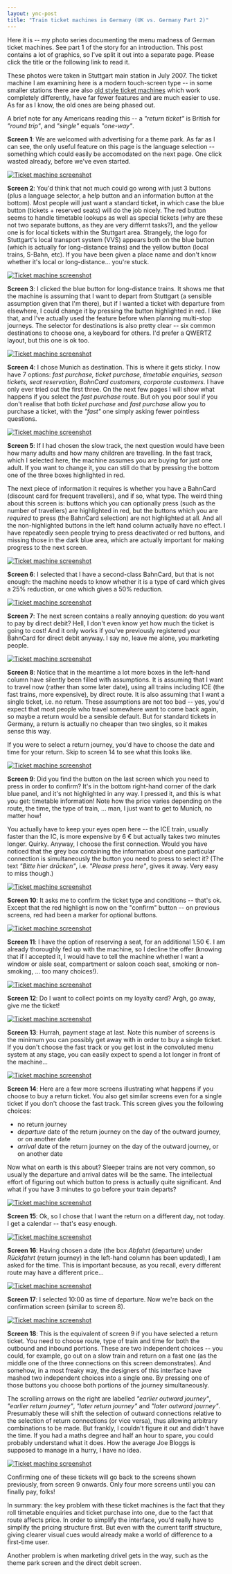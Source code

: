 ```yaml
---
layout: ync-post
title: "Train ticket machines in Germany (UK vs. Germany Part 2)"
---
```


Here it is -- my photo series documenting the menu madness of German ticket machines. See part 1 of
the story for an introduction. This post contains a lot of graphics, so I've split it out into a
separate page. Please click the title or the following link to read it.

These photos
were taken in Stuttgart main station in July 2007. The ticket machine I am examining here is a
modern touch-screen type -- in some smaller stations there are also
[old style ticket machines](http://www.sendung.de/fahrkartenautomat/) which work completely
differently, have far fewer features and are much easier to use. As far as I know, the old ones are
being phased out.

A brief note for any Americans reading this -- a *"return ticket"* is British for
*"round trip"*, and *"single"* equals *"one-way"*.

**Screen 1**: We are welcomed with advertising
for a theme park. As far as I can see, the only useful feature on this page is the language
selection -- something which could easily be accomodated on the next page. One click wasted already,
before we've even
started.

<a href="/2007/11/img_5932.jpg" title="Ticket machine
screenshot"><img src="/2007/11/img_5932.jpg" alt="Ticket machine screenshot" /></a>

**Screen
2**: You'd think that not much could go wrong with just 3 buttons (plus a language selector, a help
button and an information button at the bottom). Most people will just want a standard ticket, in
which case the blue button (tickets + reserved seats) will do the job nicely. The red button seems
to handle timetable lookups as well as special tickets (why are these not two separate buttons, as
they are very differnt tasks?), and the yellow one is for local tickets within the Stuttgart area.
Strangely, the logo for Stuttgart's local transport system (VVS) appears both on the blue button
(which is actually for long-distance trains) and the yellow button (local trains, S-Bahn, etc). If
you have been given a place name and don't know whether it's local or long-distance... you're
stuck.

<a href="/2007/11/img_5933.jpg" title="Ticket machine
screenshot"><img src="/2007/11/img_5933.jpg" alt="Ticket machine screenshot" /></a>

**Screen
3**: I clicked the blue button for long-distance trains. It shows me that the machine is assuming
that I want to depart from Stuttgart (a sensible assumption given that I'm there), but if I wanted a
ticket with departure from elsewhere, I could change it by pressing the button highlighted in red. I
like that, and I've actually used the feature before when planning multi-stop journeys. The selector
for destinations is also pretty clear -- six common destinations to choose one, a keyboard for
others. I'd prefer a QWERTZ layout, but this one is ok
too.

<a href="/2007/11/img_5934.jpg" title="Ticket machine
screenshot"><img src="/2007/11/img_5934.jpg" alt="Ticket machine screenshot" /></a>

**Screen
4**: I chose Munich as destination. This is where it gets sticky. I now have 7 options: *fast
purchase, ticket purchase, timetable enquiries, season tickets, seat reservation, BahnCard
customers, corporate customers*. I have only ever tried out the first three. On the next few pages I
will show what happens if you select the *fast purchase* route. But oh you poor soul if you don't
realise that both *ticket purchase* and *fast purchase* allow you to purchase a ticket, with the
*"fast"* one simply asking fewer pointless
questions.

<a href="/2007/11/img_5935.jpg" title="Ticket machine
screenshot"><img src="/2007/11/img_5935.jpg" alt="Ticket machine screenshot" /></a>

**Screen
5**: If I had chosen the slow track, the next question would have been how many adults and how many
children are travelling. In the fast track, which I selected here, the machine assumes you are
buying for just one adult. If you want to change it, you can still do that by pressing the bottom
one of the three boxes highlighted in red.

The next piece of information it requires is whether you
have a BahnCard (discount card for frequent travellers), and if so, what type. The weird thing about
this screen is: buttons which you can optionally press (such as the number of travellers) are
highlighted in red, but the buttons which you are *required* to press (the BahnCard selection) are
not highlighted at all. And all the non-highlighted buttons in the left hand column actually have no
effect. I have repeatedly seen people trying to press deactivated or red buttons, and missing those
in the dark blue area, which are actually important for making progress to the next
screen.

<a href="/2007/11/img_5936.jpg" title="Ticket machine
screenshot"><img src="/2007/11/img_5936.jpg" alt="Ticket machine screenshot" /></a>

**Screen
6**: I selected that I have a second-class BahnCard, but that is not enough: the machine needs to
know whether it is a type of card which gives a 25% reduction, or one which gives a 50%
reduction.

<a href="/2007/11/img_5937.jpg" title="Ticket machine
screenshot"><img src="/2007/11/img_5937.jpg" alt="Ticket machine screenshot" /></a>

**Screen
7**: The next screen contains a really annoying question: do you want to pay by direct debit? Hell,
I don't even know yet how much the ticket is going to cost! And it only works if you've previously
registered your BahnCard for direct debit anyway. I say no, leave me alone, you marketing
people.

<a href="/2007/11/img_5938.jpg" title="Ticket machine
screenshot"><img src="/2007/11/img_5938.jpg" alt="Ticket machine screenshot" /></a>

**Screen
8**: Notice that in the meantime a lot more boxes in the left-hand column have silently been filled
with assumptions. It is assuming that I want to travel now (rather than some later date), using all
trains including ICE (the fast trains, more expensive), by direct route. It is also assuming that I
want a single ticket, i.e. no return. These assumptions are not too bad -- yes, you'd expect that
most people who travel somewhere want to come back again, so maybe a return would be a sensible
default. But for standard tickets in Germany, a return is actually no cheaper than two singles, so
it makes sense this way.

If you were to select a return journey, you'd have to choose the date and
time for your return. Skip to screen 14 to see what this looks
like.

<a href="/2007/11/img_5939.jpg" title="Ticket machine
screenshot"><img src="/2007/11/img_5939.jpg" alt="Ticket machine screenshot" /></a>

**Screen
9**: Did you find the button on the last screen which you need to press in order to confirm? It's in
the bottom right-hand corner of the dark blue panel, and it's not highlighted in any way. I pressed
it, and this is what you get: timetable information! Note how the price varies depending on the
route, the time, the type of train, ... man, I just want to get to Munich, no matter how!

You actually have to keep your eyes open here -- the ICE train, usually faster than the IC, is more
expensive by 6 € but actually takes two minutes longer. Quirky. Anyway, I choose the first
connection. Would you have noticed that the grey box containing the information about one particular
connection is simultaneously the button you need to press to select it? (The text *"Bitte hier
drücken"*, i.e. *"Please press here"*, gives it away. Very easy to miss
though.)

<a href="/2007/11/img_5940.jpg" title="Ticket machine
screenshot"><img src="/2007/11/img_5940.jpg" alt="Ticket machine screenshot" /></a>

**Screen
10**: It asks me to confirm the ticket type and conditions -- that's ok. Except that the red
highlight is now on the "confirm" button -- on previous screens, red had been a marker for optional
buttons.

<a href="/2007/11/img_5941.jpg" title="Ticket machine
screenshot"><img src="/2007/11/img_5941.jpg" alt="Ticket machine screenshot" /></a>

**Screen
11**: I have the option of reserving a seat, for an additional 1.50 €. I am already thoroughly fed
up with the machine, so I decline the offer (knowing that if I accepted it, I would have to tell the
machine whether I want a window or aisle seat, compartment or saloon coach seat, smoking or
non-smoking, ... too many
choices!).

<a href="/2007/11/img_5942.jpg" title="Ticket machine
screenshot"><img src="/2007/11/img_5942.jpg" alt="Ticket machine screenshot" /></a>

**Screen
12**: Do I want to collect points on my loyalty card? Argh, go away, give me the
ticket!

<a href="/2007/11/img_5943.jpg" title="Ticket machine
screenshot"><img src="/2007/11/img_5943.jpg" alt="Ticket machine screenshot" /></a>

**Screen
13**: Hurrah, payment stage at last. Note this number of screens is the minimum you can possibly get
away with in order to buy a single ticket. If you don't choose the fast track or you get lost in the
convoluted menu system at any stage, you can easily expect to spend a lot longer in front of the
machine...

<a href="/2007/11/img_5944.jpg" title="Ticket machine
screenshot"><img src="/2007/11/img_5944.jpg" alt="Ticket machine screenshot" /></a>

**Screen 14**: Here are a few more screens illustrating what happens if you choose to buy a return ticket.
You also get similar screens even for a single ticket if you don't choose the fast track. This
screen gives you the following
choices:

* no return journey
* *departure* date of the return journey on the day of the outward journey, or on another date
* *arrival* date of the return journey on the day of the outward journey, or on another date

Now what on earth is this about?  Sleeper trains are not very common, so usually the
departure and arrival dates will be the same. The intellectual effort of figuring out which button
to press is actually quite significant. And what if you have 3 minutes to go before your train
departs?

<a href="/2007/11/img_5945.jpg" title="Ticket machine
screenshot"><img src="/2007/11/img_5945.jpg" alt="Ticket machine screenshot" /></a>

**Screen
15**: Ok, so I chose that I want the return on a different day, not today. I get a calendar --
that's easy
enough.

<a href="/2007/11/img_5946.jpg" title="Ticket machine
screenshot"><img src="/2007/11/img_5946.jpg" alt="Ticket machine screenshot" /></a>

**Screen
16**: Having chosen a date (the box *Abfahrt* (departure) under *Rückfahrt* (return journey) in the
left-hand column has been updated), I am asked for the time. This is important because, as you
recall, every different route may have a different
price...

<a href="/2007/11/img_5947.jpg" title="Ticket machine
screenshot"><img src="/2007/11/img_5947.jpg" alt="Ticket machine screenshot" /></a>

**Screen
17**: I selected 10:00 as time of departure. Now we're back on the confirmation screen (similar to
screen 8).

<a href="/2007/11/img_5948.jpg" title="Ticket machine
screenshot"><img src="/2007/11/img_5948.jpg" alt="Ticket machine screenshot" /></a>

**Screen
18**: This is the equivalent of screen 9 if you have selected a return ticket. You need to choose
route,  type of train and time for both the outbound and inbound portions. These are two independent
choices -- you could, for example, go out on a slow train and return on a fast one (as the middle
one of the three connections on this screen demonstrates). And somehow, in a most freaky way, the
designers of this interface have mashed two independent choices into a single one. By pressing one
of those buttons you choose both portions of the journey simultaneously.

The scrolling arrows on
the right are labelled *"earlier outward journey"*, *"earlier return journey"*, *"later return
journey"* and *"later outward journey"*. Presumably these will shift the selection of outward
connections relative to the selection of return connections (or vice versa), thus allowing arbitrary
combinations to be made. But frankly, I couldn't figure it out and didn't have the time. If you had
a maths degree and half an hour to spare, you could probably understand what it does. How the
average Joe Bloggs is supposed to manage in a hurry, I have no
idea.

<a href="/2007/11/img_5949.jpg" title="Ticket machine
screenshot"><img src="/2007/11/img_5949.jpg" alt="Ticket machine screenshot"
/></a>

Confirming one of these tickets will go back to the screens shown previously, from screen 9
onwards. Only four more screens until you can finally pay, folks!

In summary: the key problem with
these ticket machines is the fact that they roll timetable enquiries and ticket purchase into one,
due to the fact that route affects price. In order to simplify the interface, you'd really have to
simplify the pricing structure first. But even with the current tariff structure, giving clearer
visual cues would already make a world of difference to a first-time user.

Another problem is when
marketing drivel gets in the way, such as the theme park screen and the direct debit screen.
